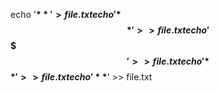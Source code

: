 echo '**$**' > file.txt
echo '*$$$*' >> file.txt
echo '$$$$$' >> file.txt
echo '*$$$*' >> file.txt
echo '**$**' >> file.txt
